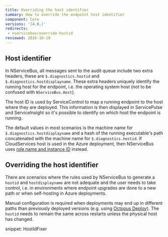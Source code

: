 ```yaml
---
title: Overriding the host identifier
summary: How to override the endpoint host identifier
component: Core
versions: '[4.0,)'
redirects:
 - nservicebus/override-hostid
reviewed: 2016-10-19
---
```



## Host identifier

In NServiceBus, all messages sent to the audit queue include two extra headers, these are `$.diagnostics.hostid` and `$.diagnostics.hostdisplayname`. These extra headers uniquely identify the running host for the endpoint, i.e. the operating system host (not to be confused with `NServiceBus.Host`). 

The host ID is used by ServiceControl to map a running endpoint to the host where they are deployed. This information is then displayed in ServicePulse and ServiceInsight so it's possible to identify on which host the endpoint is running.

The default values in most scenarios is the machine name for `$.diagnostics.hostdisplayname` and a hash of the running executable's  path concatenated with the machine name for `$.diagnostics.hostid`. If CloudServices host is used in the Azure deployment, then NServiceBus uses [role name and instance ID](/nservicebus/hosting/cloud-services-host/faq.md#host-identifier) instead.


## Overriding the host identifier

There are scenarios where the rules used by NServiceBus to generate a `hostid` and `hostdisplayname` are not adequate and the user needs to take control, i.e. in environments where endpoint upgrades are done to a new path or when self-hosting in Azure deployments.

Manual configuration is required when deployments may end up in different paths than previously deployed versions (e.g. using [Octopus Deploy](https://octopus.com/)). The `hostid` needs to remain the same across restarts unless the physical host has changed.

snippet: HostIdFixer
